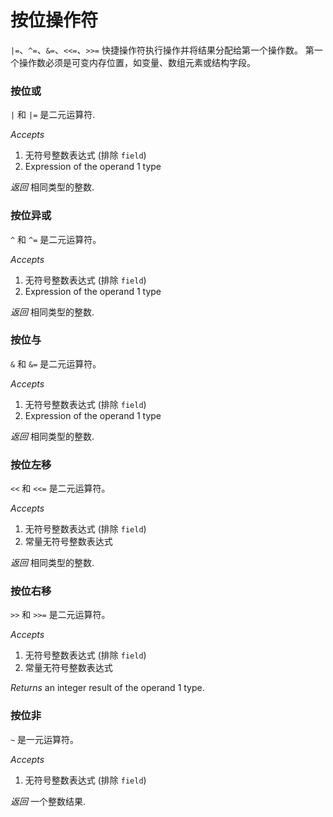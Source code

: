 # 按位操作符

`|=`、`^=`、`&=`、`<<=`、`>>=` 快捷操作符执行操作并将结果分配给第一个操作数。 第一个操作数必须是可变内存位置，如变量、数组元素或结构字段。

### 按位或

`|` 和 `|=` 是二元运算符.

*Accepts*
1. 无符号整数表达式 (排除 `field`)
2. Expression of the operand 1 type

*返回* 相同类型的整数.

### 按位异或

`^` 和 `^=` 是二元运算符。

*Accepts*
1. 无符号整数表达式 (排除 `field`)
2. Expression of the operand 1 type

*返回* 相同类型的整数.

### 按位与

`&` 和 `&=` 是二元运算符。

*Accepts*
1. 无符号整数表达式 (排除 `field`)
2. Expression of the operand 1 type

*返回* 相同类型的整数.

### 按位左移

`<<` 和 `<<=` 是二元运算符。

*Accepts*
1. 无符号整数表达式 (排除 `field`)
2. 常量无符号整数表达式

*返回* 相同类型的整数.

### 按位右移

`>>` 和 `>>=` 是二元运算符。

*Accepts*
1. 无符号整数表达式 (排除 `field`)
2. 常量无符号整数表达式

*Returns* an integer result of the operand 1 type.

### 按位非

`~` 是一元运算符。

*Accepts*
1. 无符号整数表达式 (排除 `field`)

*返回* 一个整数结果.
